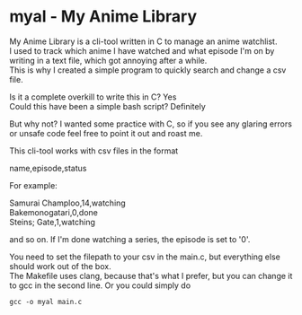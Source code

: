# myal - My Anime Library

My Anime Library is a cli-tool written in C to manage an anime watchlist.  
I used to track which anime I have watched and what episode I'm on by writing in
a text file, which got annoying after a while.  
This is why I created a simple program to quickly search and change a
csv file.  

Is it a complete overkill to write this in C? Yes  
Could this have been a simple bash script? Definitely  

But why not? I wanted some practice with C, so if you see any glaring errors or
unsafe code feel free to point it out and roast me.

This cli-tool works with csv files in the format

name,episode,status  

For example:

Samurai Champloo,14,watching  
Bakemonogatari,0,done  
Steins; Gate,1,watching  

and so on. If I'm done watching a series, the episode is set to '0'.  

You need to set the filepath to your csv in the main.c, but everything else
should work out of the box.  
The Makefile uses clang, because that's what I prefer, but you can change it
to gcc in the second line. Or you could simply do  
```
gcc -o myal main.c
```